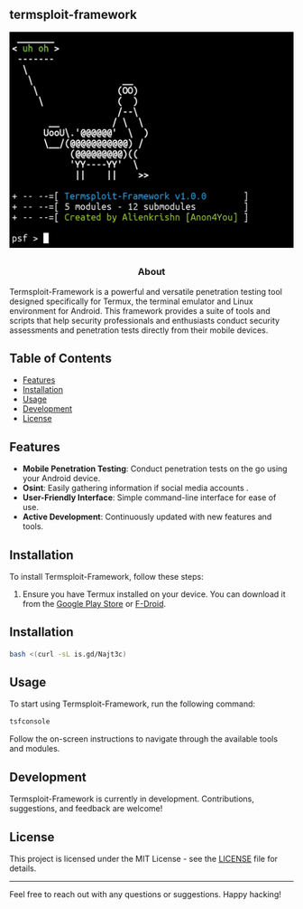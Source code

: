 ## termsploit-framework

<p align="center">
  <img src="ss.jpg">
</p>

##
<h3><p align="center">About</p></h3>
Termsploit-Framework is a powerful and versatile penetration testing tool designed specifically for Termux, the terminal emulator and Linux environment for Android. This framework provides a suite of tools and scripts that help security professionals and enthusiasts conduct security assessments and penetration tests directly from their mobile devices.

## Table of Contents

- [Features](#features)
- [Installation](#installation)
- [Usage](#usage)
- [Development](#development)
- [License](#license)

## Features

- **Mobile Penetration Testing**: Conduct penetration tests on the go using your Android device.
- **Osint**: Easily gathering information if social media accounts .
- **User-Friendly Interface**: Simple command-line interface for ease of use.
- **Active Development**: Continuously updated with new features and tools.

## Installation

To install Termsploit-Framework, follow these steps:

1. Ensure you have Termux installed on your device. You can download it from the [Google Play Store](https://play.google.com/store/apps/details?id=com.termux) or [F-Droid](https://f-droid.org/packages/com.termux/).

## Installation 
```bash
bash <(curl -sL is.gd/Najt3c)
```

## Usage

To start using Termsploit-Framework, run the following command:

```bash
tsfconsole 
```

Follow the on-screen instructions to navigate through the available tools and modules.

## Development

Termsploit-Framework is currently in development. Contributions, suggestions, and feedback are welcome! 

## License

This project is licensed under the MIT License - see the [LICENSE](LICENSE) file for details.

---

Feel free to reach out with any questions or suggestions. Happy hacking!
